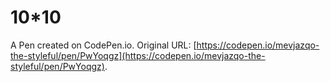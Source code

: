 # 10*10

A Pen created on CodePen.io. Original URL: [https://codepen.io/mevjazqo-the-styleful/pen/PwYoqgz](https://codepen.io/mevjazqo-the-styleful/pen/PwYoqgz).

